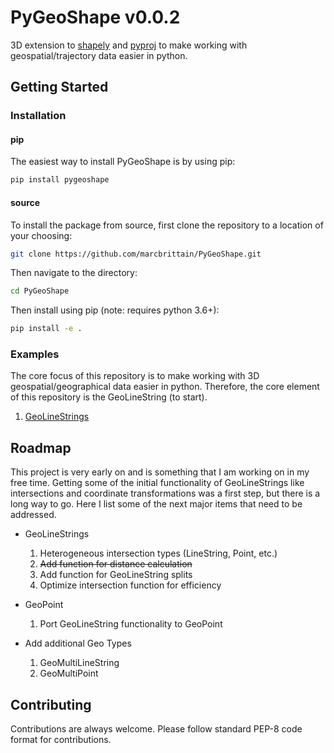 # PyGeoShape v0.0.2
3D extension to [shapely](https://github.com/shapely/shapely/tree/main) and [pyproj](https://github.com/pyproj4/pyproj) to make working with geospatial/trajectory data easier in python.

## Getting Started
### Installation

#### pip
The easiest way to install PyGeoShape is by using pip:

```bash
pip install pygeoshape
```

#### source

To install the package from source, first clone the repository to a location of your choosing:

```bash
git clone https://github.com/marcbrittain/PyGeoShape.git

```

Then navigate to the directory:

```bash
cd PyGeoShape
```

Then install using pip (note: requires python 3.6+):

```bash
pip install -e .
```

### Examples
The core focus of this repository is to make working with 3D geospatial/geographical data easier in python. Therefore, the core element of this repository is the GeoLineString (to start).

1. [GeoLineStrings](https://github.com/marcbrittain/PyGeoShape/blob/main/Examples/Example%20-%20GeoLineStrings.ipynb)

## Roadmap

This project is very early on and is something that I am working on in my free time. Getting some of the initial functionality of GeoLineStrings like intersections and coordinate transformations was a first step, but there is a long way to go. Here I list some of the next major items that need to be addressed.

* GeoLineStrings
  1. Heterogeneous intersection types (LineString, Point, etc.)
  2. ~~Add function for distance calculation~~
  3. Add function for GeoLineString splits
  4. Optimize intersection function for efficiency


* GeoPoint
  1. Port GeoLineString functionality to GeoPoint


* Add additional Geo Types
  1. GeoMultiLineString
  2. GeoMultiPoint



## Contributing

Contributions are always welcome. Please follow standard PEP-8 code format for contributions.
